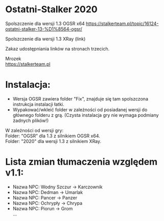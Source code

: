 # Ostatni-Stalker 2020

Spolszczenie dla wersji 1.3 OGSR x64 https://stalkerteam.pl/topic/16124-ostatni-stalker-13-%D1%8564-ogsr/  

Spolszczenie dla wersji 1.3 XRay  (link)


Zakaz udostępniania linków na stronach trzecich.  

Mrozek  
https://stalkerteam.pl


# **Instalacja:**

- Wersja OGSR zawiera folder "Fix", znajduje się tam spolszczona instrukcja instalacji łatki.
- Wypakować/wkleić folder w zależności od posiadanej wersji do głównego folderu z grą.
(Czysta instalacja gry nie wymaga podmiany żadnych plików!)


W zależności od wersji gry:  
Folder: "OGSR" dla 1.3 z silnikiem OGSR x64.  
Folder: "2020" dla wersji 1.3 z silnikiem XRay.


# **Lista zmian tłumaczenia względem v1.1:**  

- Nazwa NPC: Wodny Szczur -> Karczownik  
- Nazwa NPC: Dedman -> Umarlak   
- Nazwa NPC: Pancer -> Panzer  
- Nazwa NPC: Ochrypły -> Chrypa  
- Nazwa NPC: Piorun -> Grom  
...

